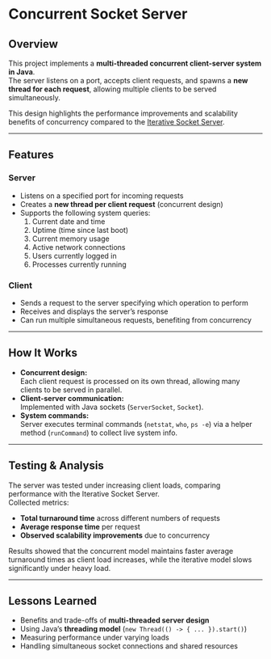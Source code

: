 # Concurrent Socket Server

## Overview
This project implements a **multi-threaded concurrent client-server system in Java**.  
The server listens on a port, accepts client requests, and spawns a **new thread for each request**, allowing multiple clients to be served simultaneously.  

This design highlights the performance improvements and scalability benefits of concurrency compared to the [Iterative Socket Server](https://github.com/SunnyInWukong/Iterative_Socket_Server).

---

## Features

### Server
- Listens on a specified port for incoming requests  
- Creates a **new thread per client request** (concurrent design)  
- Supports the following system queries:
  1. Current date and time  
  2. Uptime (time since last boot)  
  3. Current memory usage  
  4. Active network connections  
  5. Users currently logged in  
  6. Processes currently running  

### Client
- Sends a request to the server specifying which operation to perform  
- Receives and displays the server’s response  
- Can run multiple simultaneous requests, benefiting from concurrency  

---

## How It Works
- **Concurrent design:**  
  Each client request is processed on its own thread, allowing many clients to be served in parallel.  
- **Client-server communication:**  
  Implemented with Java sockets (`ServerSocket`, `Socket`).  
- **System commands:**  
  Server executes terminal commands (`netstat`, `who`, `ps -e`) via a helper method (`runCommand`) to collect live system info.  

---

## Testing & Analysis
The server was tested under increasing client loads, comparing performance with the Iterative Socket Server.  
Collected metrics:  
- **Total turnaround time** across different numbers of requests  
- **Average response time** per request  
- **Observed scalability improvements** due to concurrency  

Results showed that the concurrent model maintains faster average turnaround times as client load increases, while the iterative model slows significantly under heavy load.

---

## Lessons Learned
- Benefits and trade-offs of **multi-threaded server design**  
- Using Java’s **threading model** (`new Thread(() -> { ... }).start()`)  
- Measuring performance under varying loads  
- Handling simultaneous socket connections and shared resources  

